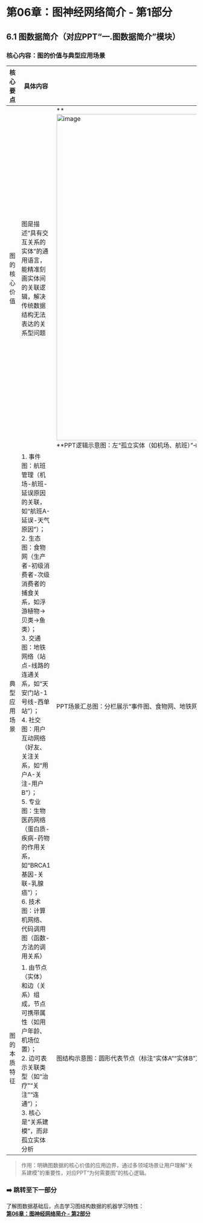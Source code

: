 # 第06章：图神经网络简介 - 第1部分
## 6.1 图数据简介（对应PPT“一.图数据简介”模块）  
### 核心内容：图的价值与典型应用场景  
| 核心要点       | 具体内容                                                                 | 图示文字解释（匹配PPT）                          |
|----------------|--------------------------------------------------------------------------|-------------------------------------------------------|
| 图的核心价值   | 图是描述“具有交互关系的实体”的通用语言，能精准刻画实体间的关联逻辑，解决传统数据结构无法表达的关系型问题 | **<img width="1497" height="862" alt="image" src="https://github.com/user-attachments/assets/0f39cad0-c254-40da-a45d-b33ee6dd8f71" />**PPT逻辑示意图：左“孤立实体（如机场、航班）”→右“图结构（机场-航班-目的地关联）”，旁注“图=实体+关系，揭示隐藏关联” |
| 典型应用场景   | 1. 事件图：航班管理（机场-航班-延误原因的关联，如“航班A-延误-天气原因”）；<br>2. 生态图：食物网（生产者-初级消费者-次级消费者的捕食关系，如浮游植物→贝类→鱼类）；<br>3. 交通图：地铁网络（站点-线路的连通关系，如“天安门站-1号线-西单站”）；<br>4. 社交图：用户互动网络（好友、关注关系，如“用户A-关注-用户B”）；<br>5. 专业图：生物医药网络（蛋白质-疾病-药物的作用关系，如“BRCA1基因-关联-乳腺癌”）；<br>6. 技术图：计算机网络、代码调用图（函数-方法的调用关系） | PPT场景汇总图：分栏展示“事件图、食物网、地铁网络”等，每个场景标注“实体（节点）+关系（边）”，旁注“多领域数据均可抽象为图结构” |
| 图的本质特征   | 1. 由节点（实体）和边（关系）组成，节点可携带属性（如用户年龄、机场位置）；<br>2. 边可表示关联类型（如“治疗”“关注”“连通”）；<br>3. 核心是“关系建模”，而非孤立实体分析 | 图结构示意图：圆形代表节点（标注“实体A”“实体B”），线段代表边（标注“关系R”），节点旁标注“属性：xxx”，旁注“图=节点（实体）+边（关系）+属性” |

> 作用：明确图数据的核心价值的应用边界，通过多领域场景让用户理解“关系建模”的重要性，对应PPT“为何需要图”的核心逻辑。  

### ➡️ 跳转至下一部分  
了解图数据基础后，点击学习图结构数据的机器学习特性：  
**[第06章：图神经网络简介 - 第2部分](chapter06_part2.md)**
